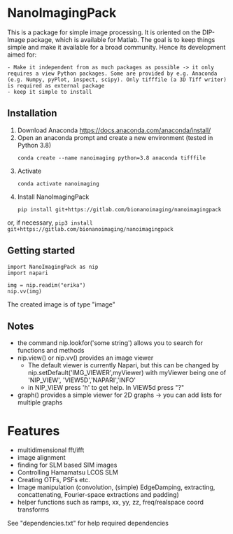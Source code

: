 # NanoImagingPack

This is a package for simple image processing. It is oriented on the DIP-Image
package, which is available for Matlab. The goal is to keep things simple and make
it available for a broad community. Hence its development aimed for:

    - Make it independent from as much packages as possible -> it only requires a view Python packages. Some are provided by e.g. Anaconda (e.g. Numpy, pyPlot, inspect, scipy). Only tifffile (a 3D Tiff writer) is required as external package
    - keep it simple to install

## Installation

1. Download Anaconda https://docs.anaconda.com/anaconda/install/
1. Open an anaconda prompt and create a new environment (tested in Python 3.8)
    ```
    conda create --name nanoimaging python=3.8 anaconda tifffile
    ```
1. Activate 
    ```
    conda activate nanoimaging
    ```
1. Install NanoImagingPack
    ```
    pip install git+https://gitlab.com/bionanoimaging/nanoimagingpack
    ```
or, if necessary,
    ```
    pip3 install git+https://gitlab.com/bionanoimaging/nanoimagingpack
    ```
	
## Getting started

```
import NanoImagingPack as nip
import napari

img = nip.readim("erika")
nip.vv(img)
```

The created image is of type "image"

## Notes
    
* the command nip.lookfor('some string') allows you to search for functions and methods
* nip.view() or nip.vv() provides an image viewer
    * The default viewer is currently Napari, but this can be changed by nip.setDefault('IMG_VIEWER',myViewer) with myViewer being one of 'NIP_VIEW', 'VIEW5D','NAPARI','INFO'
    * in NIP_VIEW press 'h' to get help. In VIEW5d press "?"
* graph() provides a simple viewer for 2D graphs -> you can add lists for multiple graphs

# Features

* multidimensional fft/ifft
* image alignment
* finding for SLM based SIM images
* Controlling Hamamatsu LCOS SLM
* Creating OTFs, PSFs etc.
* Image manipulation (convolution, (simple) EdgeDamping, extracting, concattenating, Fourier-space extractions and padding)
* helper functions such as ramps, xx, yy, zz, freq/realspace coord transforms

See "dependencies.txt" for help required dependencies